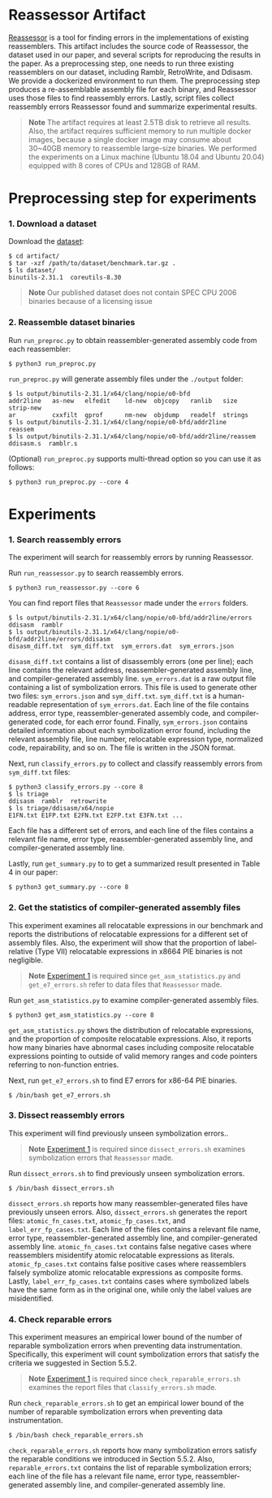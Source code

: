 Reassessor Artifact
========

[Reassessor](https://github.com/SoftSec-KAIST/Reassessor) is a tool for finding
errors in the implementations of existing reassemblers. This artifact includes
the source code of Reassessor, the dataset used in our paper, and several
scripts for reproducing the results in the paper. As a preprocessing step, one
needs to run three existing reassemblers on our dataset, including Ramblr,
RetroWrite, and Ddisasm. We provide a dockerized environment to run them. The
preprocessing step produces a re-assemblable assembly file for each binary, and
Reassessor uses those files to find reassembly errors. Lastly, script files
collect reassembly errors Reassessor found and summarize experimental results.


> **Note**
> The artifact requires at least 2.5TB disk to retrieve all results. Also, the
> artifact requires sufficient memory to run multiple docker images, because a
> single docker image may consume about 30~40GB memory to reassemble large-size
> binaries. We performed the experiments on a Linux machine (Ubuntu 18.04 and
> Ubuntu 20.04) equipped with 8 cores of CPUs and 128GB of RAM.

# Preprocessing step for experiments

### 1. Download a dataset

Download the [dataset](https://doi.org/10.5281/zenodo.7178116):

```
$ cd artifact/
$ tar -xzf /path/to/dataset/benchmark.tar.gz .
$ ls dataset/
binutils-2.31.1  coreutils-8.30
```
> **Note**
> Our published dataset does not contain SPEC CPU 2006 binaries because of a
> licensing issue

### 2. Reassemble dataset binaries

Run `run_preproc.py` to obtain reassembler-generated assembly code from each
reassembler:
```
$ python3 run_preproc.py
```

`run_preproc.py` will generate assembly files under the `./output` folder:

```
$ ls output/binutils-2.31.1/x64/clang/nopie/o0-bfd
addr2line   as-new   elfedit    ld-new  objcopy   ranlib   size     strip-new
ar          cxxfilt  gprof      nm-new  objdump   readelf  strings
$ ls output/binutils-2.31.1/x64/clang/nopie/o0-bfd/addr2line
reassem
$ ls output/binutils-2.31.1/x64/clang/nopie/o0-bfd/addr2line/reassem
ddisasm.s  ramblr.s
```

(Optional) `run_preproc.py` supports multi-thread option so you can use it as
follows:
```
$ python3 run_preproc.py --core 4
```


# Experiments

### 1. Search reassembly errors

The experiment will search for reassembly errors by running Reassessor.

Run `run_reassessor.py` to search reassembly errors.

```
$ python3 run_reassessor.py --core 6
```

You can find report files that `Reassessor` made under the `errors` folders.

```
$ ls output/binutils-2.31.1/x64/clang/nopie/o0-bfd/addr2line/errors
ddisasm  ramblr
$ ls output/binutils-2.31.1/x64/clang/nopie/o0-bfd/addr2line/errors/ddisasm
disasm_diff.txt  sym_diff.txt  sym_errors.dat  sym_errors.json
```

`disasm_diff.txt` contains a list of disassembly errors (one per line); each
line contains the relevant address, reassembler-generated assembly line, and
compiler-generated assembly line.  `sym_errors.dat` is a raw output file
containing a list of symbolization errors. This file is used to generate other
two files: `sym_errors.json` and `sym_diff.txt`. `sym_diff.txt` is a
human-readable representation of `sym_errors.dat`. Each line of the file
contains address, error type, reassembler-generated assembly code, and
compiler-generated code, for each error found. Finally, `sym_errors.json`
contains detailed information about each symbolization error found, including
the relevant assembly file, line number, relocatable expression type,
normalized code, repairability, and so on.  The file is written in the JSON
format.

Next, run `classify_errors.py` to collect and classify reassembly errors
from `sym_diff.txt` files:

```
$ python3 classify_errors.py --core 8
$ ls triage
ddisasm  ramblr  retrowrite
$ ls triage/ddisasm/x64/nopie
E1FN.txt E1FP.txt E2FN.txt E2FP.txt E3FN.txt ...
```
Each file has a different set of errors, and each line of the files contains a
relevant file name, error type, reassembler-generated assembly line, and
compiler-generated assembly line.

Lastly, run  `get_summary.py` to to get a summarized result presented in Table 4
in our paper:

```
$ python3 get_summary.py --core 8
```


### 2. Get the statistics of compiler-generated assembly files

This experiment examines all relocatable expressions in our benchmark and
reports the distributions of relocatable expressions for a different set of
assembly files. Also, the experiment will show that the proportion of
label-relative (Type VII) relocatable expressions in x8664 PIE binaries is not
negligible.


> **Note**
> [Experiment 1](https://github.com/SoftSec-KAIST/Reassessor/tree/main/artifact#1-search-reassembly-errors)
> is required since `get_asm_statistics.py` and `get_e7_errors.sh` refer to data files that `Reassessor` made.

Run `get_asm_statistics.py` to examine compiler-generated assembly files.

```
$ python3 get_asm_statistics.py --core 8
```

`get_asm_statistics.py` shows the distribution of relocatable expressions, and
the proportion of composite relocatable expressions. Also, it reports how many
binaries have abnormal cases including composite relocatable expressions
pointing to outside of valid memory ranges and code pointers referring to
non-function entries.

Next, run `get_e7_errors.sh` to find E7 errors for x86-64 PIE binaries.
```
$ /bin/bash get_e7_errors.sh
```


### 3. Dissect reassembly errors

This experiment will find previously unseen symbolization errors..

> **Note**
> [Experiment 1](https://github.com/SoftSec-KAIST/Reassessor/tree/main/artifact#1-search-reassembly-errors)
> is required since `dissect_errors.sh` examines symbolization errors that
> `Reassessor` made.

Run `dissect_errors.sh` to find previously unseen symbolization errors.

```
$ /bin/bash dissect_errors.sh
```

`dissect_errors.sh` reports how many reassembler-generated files have
previously unseen errors. Also, `dissect_errors.sh` generates the report files:
`atomic_fn_cases.txt`, `atomic_fp_cases.txt`, and `label_err_fp_cases.txt`.
Each line of the files contains a relevant file name, error type,
reassembler-generated assembly line, and compiler-generated assembly line.
`atomic_fn_cases.txt` contains false negative cases where reassemblers
misidentify atomic relocatable expressions as literals. `atomic_fp_cases.txt`
contains false positive cases where reassemblers falsely symbolize atomic
relocatable expressions as composite forms. Lastly, `label_err_fp_cases.txt`
contains cases where symbolized labels have the same form as in the original
one, while only the label values are misidentified.

### 4. Check reparable errors

This experiment measures an empirical lower bound of the number of reparable
symbolization errors when preventing data instrumentation. Specifically, this
experiment will count symbolization errors that satisfy the criteria we
suggested in Section 5.5.2.

> **Note**
> [Experiment 1](https://github.com/SoftSec-KAIST/Reassessor/tree/main/artifact#1-search-reassembly-errors)
> is required since `check_reparable_errors.sh` examines the report files
> that `classify_errors.sh` made.

Run `check_reparable_errors.sh` to get an empirical lower bound of the number
of reparable symbolization errors when preventing data instrumentation.

```
$ /bin/bash check_reparable_errors.sh
```

`check_reparable_errors.sh` reports how many symbolization errors satisfy the
reparable conditions we introduced in Section 5.5.2. Also, `reparable_errors.txt`
contains the list of reparable symbolization errors; each line of the file has
a relevant file name, error type, reassembler-generated assembly line, and
compiler-generated assembly line.

